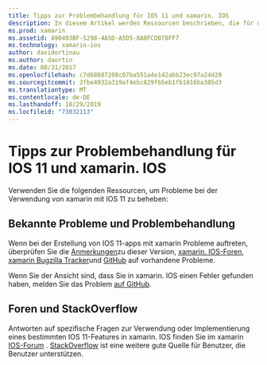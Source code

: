 ```yaml
---
title: Tipps zur Problembehandlung für IOS 11 und xamarin. IOS
description: In diesem Artikel werden Ressourcen beschrieben, die für die Problembehandlung bei der Entwicklung von xamarin. IOS-Anwendungen verwendet werden können. Hier werden Fehlerberichterstattung, Versions Hinweise, der xamarin Releases-Blog und Supportoptionen erläutert.
ms.prod: xamarin
ms.assetid: A90493BF-5298-4A5D-A5D5-8A8FCD078FF7
ms.technology: xamarin-ios
author: davidortinau
ms.author: daortin
ms.date: 08/31/2017
ms.openlocfilehash: c7d68687208c07ba551a4e142abb23ec97a24d20
ms.sourcegitcommit: 2fbe4932a319af4ebc829f65eb1fb1816ba305d3
ms.translationtype: MT
ms.contentlocale: de-DE
ms.lasthandoff: 10/29/2019
ms.locfileid: "73032113"
---
```

# <a name="troubleshooting-tips-for-ios-11-and-xamarinios"></a>Tipps zur Problembehandlung für IOS 11 und xamarin. IOS

Verwenden Sie die folgenden Ressourcen, um Probleme bei der Verwendung von xamarin mit IOS 11 zu beheben:

## <a name="known-issues-and-troubleshooting"></a>Bekannte Probleme und Problembehandlung

Wenn bei der Erstellung von IOS 11-apps mit xamarin Probleme auftreten, überprüfen Sie die [Anmerkungen](https://docs.microsoft.com/xamarin/ios/release-notes/)zu dieser Version, [xamarin. IOS-Foren](https://forums.xamarin.com/categories/ios), [xamarin Bugzilla Tracker](https://bugzilla.xamarin.com/query.cgi?product=iOS)und [GitHub](https://github.com/xamarin/xamarin-macios/issues) auf vorhandene Probleme.

Wenn Sie der Ansicht sind, dass Sie in xamarin. IOS einen Fehler gefunden haben, melden Sie das Problem [auf GitHub](https://github.com/xamarin/xamarin-macios/issues).

## <a name="forums-and-stackoverflow"></a>Foren und StackOverflow

Antworten auf spezifische Fragen zur Verwendung oder Implementierung eines bestimmten IOS 11-Features in xamarin. IOS finden Sie im xamarin [IOS-Forum](https://forums.xamarin.com/categories/ios) . [StackOverflow](https://stackoverflow.com/search?tab=newest&q=xamarin) ist eine weitere gute Quelle für Benutzer, die Benutzer unterstützen.

